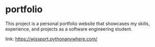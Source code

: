 # portfolio
This project is a personal portfolio website that showcases my skills, experience, and projects as a software engineering student.

link: https://wissport.pythonanywhere.com/
